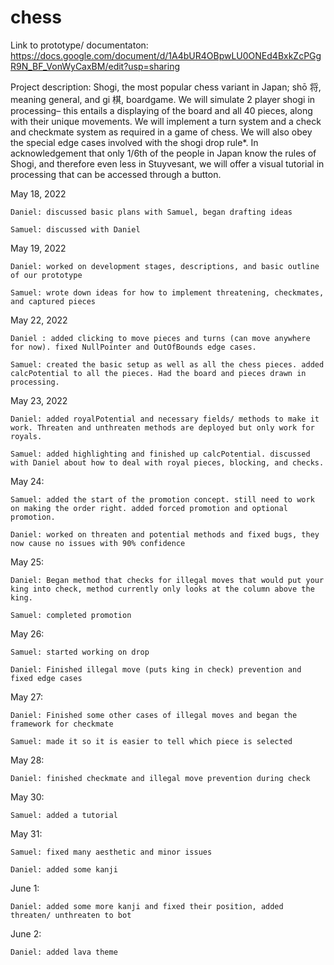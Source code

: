 # chess

Link to prototype/ documentaton: https://docs.google.com/document/d/1A4bUR4OBpwLU0ONEd4BxkZcPGgR9N_BF_VonWyCaxBM/edit?usp=sharing

Project description: Shogi, the most popular chess variant in Japan; shō 将, meaning general, and gi 棋, boardgame. We will simulate 2 player shogi in processing– this entails a displaying of the board and all 40 pieces, along with their unique movements. We will implement a turn system and a check and checkmate system as required in a game of chess. We will also obey the special edge cases involved with the shogi drop rule*. In acknowledgement that only 1/6th of the people in Japan know the rules of Shogi, and therefore even less in Stuyvesant, we will offer a visual tutorial in processing that can be accessed through a button.

May 18, 2022

    Daniel: discussed basic plans with Samuel, began drafting ideas 

    Samuel: discussed with Daniel
    
May 19, 2022

    Daniel: worked on development stages, descriptions, and basic outline of our prototype 

    Samuel: wrote down ideas for how to implement threatening, checkmates, and captured pieces

May 22, 2022

    Daniel : added clicking to move pieces and turns (can move anywhere for now). fixed NullPointer and OutOfBounds edge cases.
     
    Samuel: created the basic setup as well as all the chess pieces. added calcPotential to all the pieces. Had the board and pieces drawn in processing. 

May 23, 2022 

    Daniel: added royalPotential and necessary fields/ methods to make it work. Threaten and unthreaten methods are deployed but only work for royals. 

    Samuel: added highlighting and finished up calcPotential. discussed with Daniel about how to deal with royal pieces, blocking, and checks. 

May 24: 

    Samuel: added the start of the promotion concept. still need to work on making the order right. added forced promotion and optional promotion.

    Daniel: worked on threaten and potential methods and fixed bugs, they now cause no issues with 90% confidence

May 25:

    Daniel: Began method that checks for illegal moves that would put your king into check, method currently only looks at the column above the king.

    Samuel: completed promotion

May 26:
	
    Samuel: started working on drop
    
    Daniel: Finished illegal move (puts king in check) prevention and fixed edge cases

May 27: 

    Daniel: Finished some other cases of illegal moves and began the framework for checkmate

    Samuel: made it so it is easier to tell which piece is selected

May 28: 

    Daniel: finished checkmate and illegal move prevention during check  
    
May 30:
    
    Samuel: added a tutorial

May 31:

    Samuel: fixed many aesthetic and minor issues

    Daniel: added some kanji 

June 1:

    Daniel: added some more kanji and fixed their position, added threaten/ unthreaten to bot

June 2: 

    Daniel: added lava theme 
